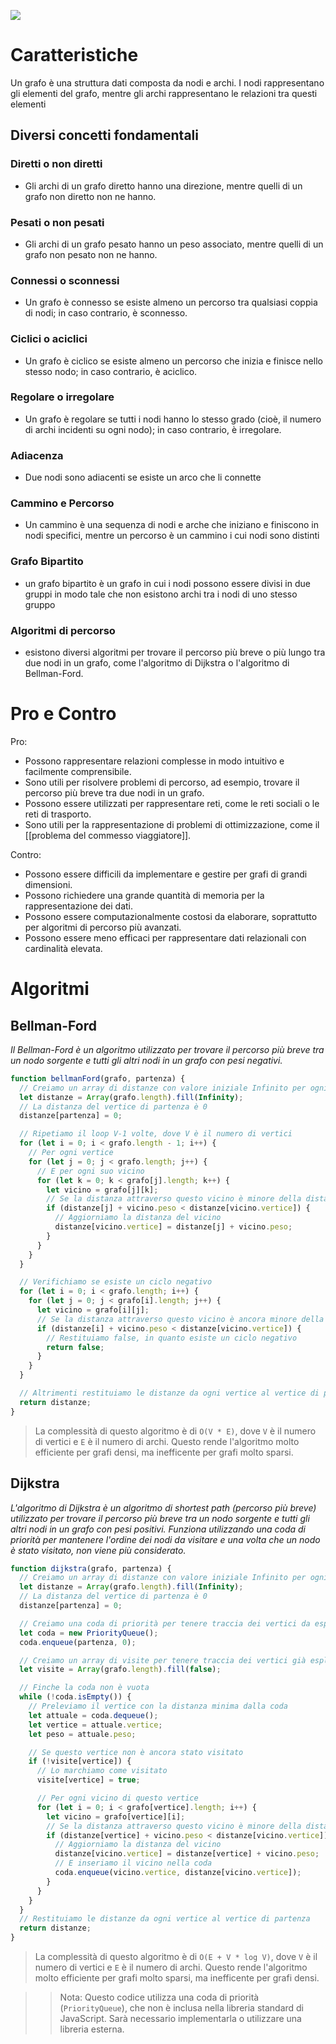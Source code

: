 
![](https://i.imgur.com/mkQpO7z.png)

# Caratteristiche

Un grafo è una struttura dati composta da nodi e archi. I nodi rappresentano gli elementi del grafo, mentre gli archi rappresentano le relazioni tra questi elementi

## Diversi concetti fondamentali

### Diretti o non diretti

-   Gli archi di un grafo diretto hanno una direzione, mentre quelli di un grafo non diretto non ne hanno.

### Pesati o non pesati

-   Gli archi di un grafo pesato hanno un peso associato, mentre quelli di un grafo non pesato non ne hanno.

### Connessi o sconnessi 

-   Un grafo è connesso se esiste almeno un percorso tra qualsiasi coppia di nodi; in caso contrario, è sconnesso.

### Ciclici o aciclici 

-   Un grafo è ciclico se esiste almeno un percorso che inizia e finisce nello stesso nodo; in caso contrario, è aciclico.

### Regolare o irregolare

-   Un grafo è regolare se tutti i nodi hanno lo stesso grado (cioè, il numero di archi incidenti su ogni nodo); in caso contrario, è irregolare.

### Adiacenza

-   Due nodi sono adiacenti se esiste un arco che li connette

### Cammino e Percorso

-   Un cammino è una sequenza di nodi e arche che iniziano e finiscono in nodi specifici, mentre un percorso è un cammino i cui nodi sono distinti

### Grafo Bipartito

-   un grafo bipartito è un grafo in cui i nodi possono essere divisi in due gruppi in modo tale che non esistono archi tra i nodi di uno stesso gruppo

### Algoritmi di percorso

-   esistono diversi algoritmi per trovare il percorso più breve o più lungo tra due nodi in un grafo, come l'algoritmo di Dijkstra o l'algoritmo di Bellman-Ford.

# Pro e Contro

Pro:

-   Possono rappresentare relazioni complesse in modo intuitivo e facilmente comprensibile.    
-   Sono utili per risolvere problemi di percorso, ad esempio, trovare il percorso più breve tra due nodi in un grafo.
-   Possono essere utilizzati per rappresentare reti, come le reti sociali o le reti di trasporto.
-   Sono utili per la rappresentazione di problemi di ottimizzazione, come il [[problema del commesso viaggiatore]].

Contro:

-   Possono essere difficili da implementare e gestire per grafi di grandi dimensioni.    
-   Possono richiedere una grande quantità di memoria per la rappresentazione dei dati.
-   Possono essere computazionalmente costosi da elaborare, soprattutto per algoritmi di percorso più avanzati.
-   Possono essere meno efficaci per rappresentare dati relazionali con cardinalità elevata.

# Algoritmi


## Bellman-Ford

*Il Bellman-Ford è un algoritmo utilizzato per trovare il percorso più breve tra un nodo sorgente e tutti gli altri nodi in un grafo con pesi negativi.*

```js
function bellmanFord(grafo, partenza) {
  // Creiamo un array di distanze con valore iniziale Infinito per ogni vertice
  let distanze = Array(grafo.length).fill(Infinity);
  // La distanza del vertice di partenza è 0
  distanze[partenza] = 0;

  // Ripetiamo il loop V-1 volte, dove V è il numero di vertici
  for (let i = 0; i < grafo.length - 1; i++) {
    // Per ogni vertice
    for (let j = 0; j < grafo.length; j++) {
      // E per ogni suo vicino
      for (let k = 0; k < grafo[j].length; k++) {
        let vicino = grafo[j][k];
        // Se la distanza attraverso questo vicino è minore della distanza corrente del vicino
        if (distanze[j] + vicino.peso < distanze[vicino.vertice]) {
          // Aggiorniamo la distanza del vicino
          distanze[vicino.vertice] = distanze[j] + vicino.peso;
        }
      }
    }
  }

  // Verifichiamo se esiste un ciclo negativo
  for (let i = 0; i < grafo.length; i++) {
    for (let j = 0; j < grafo[i].length; j++) {
      let vicino = grafo[i][j];
      // Se la distanza attraverso questo vicino è ancora minore della distanza del vicino
      if (distanze[i] + vicino.peso < distanze[vicino.vertice]) {
        // Restituiamo false, in quanto esiste un ciclo negativo
        return false;
      }
    }
  }

  // Altrimenti restituiamo le distanze da ogni vertice al vertice di partenza
  return distanze;
}
```

>La complessità di questo algoritmo è di `O(V * E)`, dove `V` è il numero di vertici e `E` è il numero di archi. Questo rende l'algoritmo molto efficiente per grafi densi, ma inefficente per grafi molto sparsi.


## Dijkstra

*L'algoritmo di Dijkstra è un algoritmo di shortest path (percorso più breve) utilizzato per trovare il percorso più breve tra un nodo sorgente e tutti gli altri nodi in un grafo con pesi positivi.
Funziona utilizzando una coda di priorità per mantenere l'ordine dei nodi da visitare e una volta che un nodo è stato visitato, non viene più considerato.*

```js
function dijkstra(grafo, partenza) {
  // Creiamo un array di distanze con valore iniziale Infinito per ogni vertice
  let distanze = Array(grafo.length).fill(Infinity);
  // La distanza del vertice di partenza è 0
  distanze[partenza] = 0;

  // Creiamo una coda di priorità per tenere traccia dei vertici da esplorare
  let coda = new PriorityQueue();
  coda.enqueue(partenza, 0);

  // Creiamo un array di visite per tenere traccia dei vertici già esplorati
  let visite = Array(grafo.length).fill(false);

  // Finche la coda non è vuota
  while (!coda.isEmpty()) {
    // Preleviamo il vertice con la distanza minima dalla coda
    let attuale = coda.dequeue();
    let vertice = attuale.vertice;
    let peso = attuale.peso;

    // Se questo vertice non è ancora stato visitato
    if (!visite[vertice]) {
      // Lo marchiamo come visitato
      visite[vertice] = true;

      // Per ogni vicino di questo vertice
      for (let i = 0; i < grafo[vertice].length; i++) {
        let vicino = grafo[vertice][i];
        // Se la distanza attraverso questo vicino è minore della distanza corrente del vicino
        if (distanze[vertice] + vicino.peso < distanze[vicino.vertice]) {
          // Aggiorniamo la distanza del vicino
          distanze[vicino.vertice] = distanze[vertice] + vicino.peso;
          // E inseriamo il vicino nella coda
          coda.enqueue(vicino.vertice, distanze[vicino.vertice]);
        }
      }
    }
  }
  // Restituiamo le distanze da ogni vertice al vertice di partenza
  return distanze;
}

```

>La complessità di questo algoritmo è di `O(E + V * log V)`, dove `V` è il numero di vertici e `E` è il numero di archi. Questo rende l'algoritmo molto efficiente per grafi molto sparsi, ma inefficente per grafi densi.

>> Nota: Questo codice utilizza una coda di priorità (`PriorityQueue`), che non è inclusa nella libreria standard di JavaScript. Sarà necessario implementarla o utilizzare una libreria esterna.